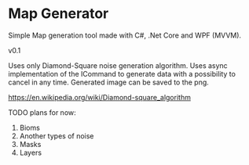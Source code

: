 # Map Generator
Simple Map generation tool made with C#, .Net Core and WPF (MVVM).

v0.1

Uses only Diamond-Square noise generation algorithm.
Uses async implementation of the ICommand to generate data with a possibility to cancel in any time. 
Generated image can be saved to the png.

https://en.wikipedia.org/wiki/Diamond-square_algorithm

TODO plans for now: 
1. Bioms
2. Another types of noise
3. Masks
4. Layers
